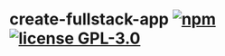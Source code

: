 # create-fullstack-app [![npm](https://img.shields.io/npm/v/create-fullstack-app?style=plastic)](https://www.npmjs.com/package/create-fullstack-app) [![license GPL-3.0](https://img.shields.io/github/license/finxindustries/create-fullstack-app?style=plastic)](https://github.com/finxindustries/create-fullstack-app/blob/master/LICENSE)
